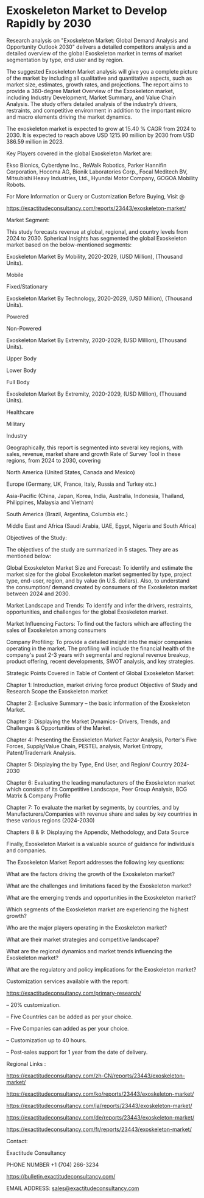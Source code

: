 # Exoskeleton Market to Develop Rapidly by 2030

Research analysis on "Exoskeleton Market: Global Demand Analysis and Opportunity Outlook 2030" delivers a detailed competitors analysis and a detailed overview of the global Exoskeleton market in terms of market segmentation by type, end user and by region.

The suggested Exoskeleton Market analysis will give you a complete picture of the market by including all qualitative and quantitative aspects, such as market size, estimates, growth rates, and projections. The report aims to provide a 360-degree Market Overview of the Exoskeleton market, including Industry Development, Market Summary, and Value Chain Analysis. The study offers detailed analysis of the industry’s drivers, restraints, and competitive environment in addition to the important micro and macro elements driving the market dynamics.

The exoskeleton market is expected to grow at 15.40 % CAGR from 2024 to 2030. It is expected to reach above USD 1215.90 million by 2030 from USD 386.59 million in 2023.

Key Players covered in the global Exoskeleton Market are:

Ekso Bionics, Cyberdyne Inc., ReWalk Robotics, Parker Hannifin Corporation, Hocoma AG, Bionik Laboratories Corp., Focal Meditech BV, Mitsubishi Heavy Industries, Ltd., Hyundai Motor Company, GOGOA Mobility Robots.

For More Information or Query or Customization Before Buying, Visit @

https://exactitudeconsultancy.com/reports/23443/exoskeleton-market/

Market Segment:

This study forecasts revenue at global, regional, and country levels from 2024 to 2030. Spherical Insights has segmented the global Exoskeleton market based on the below-mentioned segments:

Exoskeleton Market By Mobility, 2020-2029, (USD Million), (Thousand Units).

Mobile

Fixed/Stationary

Exoskeleton Market By Technology, 2020-2029, (USD Million), (Thousand Units).

Powered

Non-Powered

Exoskeleton Market By Extremity, 2020-2029, (USD Million), (Thousand Units).

Upper Body

Lower Body

Full Body

Exoskeleton Market By Extremity, 2020-2029, (USD Million), (Thousand Units).

Healthcare

Military

Industry

Geographically, this report is segmented into several key regions, with sales, revenue, market share and growth Rate of Survey Tool in these regions, from 2024 to 2030, covering

North America (United States, Canada and Mexico)

Europe (Germany, UK, France, Italy, Russia and Turkey etc.)

Asia-Pacific (China, Japan, Korea, India, Australia, Indonesia, Thailand, Philippines, Malaysia and Vietnam)

South America (Brazil, Argentina, Columbia etc.)

Middle East and Africa (Saudi Arabia, UAE, Egypt, Nigeria and South Africa)

Objectives of the Study:

The objectives of the study are summarized in 5 stages. They are as mentioned below:

Global Exoskeleton Market Size and Forecast: To identify and estimate the market size for the global Exoskeleton market segmented by type, project type, end-user, region, and by value (in U.S. dollars). Also, to understand the consumption/ demand created by consumers of the Exoskeleton market between 2024 and 2030.

Market Landscape and Trends: To identify and infer the drivers, restraints, opportunities, and challenges for the global Exoskeleton market.

Market Influencing Factors: To find out the factors which are affecting the sales of Exoskeleton among consumers

Company Profiling: To provide a detailed insight into the major companies operating in the market. The profiling will include the financial health of the company's past 2-3 years with segmental and regional revenue breakup, product offering, recent developments, SWOT analysis, and key strategies.

Strategic Points Covered in Table of Content of Global Exoskeleton Market:

Chapter 1: Introduction, market driving force product Objective of Study and Research Scope the Exoskeleton market

Chapter 2: Exclusive Summary – the basic information of the Exoskeleton Market.

Chapter 3: Displaying the Market Dynamics- Drivers, Trends, and Challenges & Opportunities of the Market.

Chapter 4: Presenting the Exoskeleton Market Factor Analysis, Porter's Five Forces, Supply/Value Chain, PESTEL analysis, Market Entropy, Patent/Trademark Analysis.

Chapter 5: Displaying the by Type, End User, and Region/ Country 2024-2030

Chapter 6: Evaluating the leading manufacturers of the Exoskeleton market which consists of its Competitive Landscape, Peer Group Analysis, BCG Matrix & Company Profile

Chapter 7: To evaluate the market by segments, by countries, and by Manufacturers/Companies with revenue share and sales by key countries in these various regions (2024-2030)

Chapters 8 & 9: Displaying the Appendix, Methodology, and Data Source

Finally, Exoskeleton Market is a valuable source of guidance for individuals and companies.

The Exoskeleton Market Report addresses the following key questions:

What are the factors driving the growth of the Exoskeleton market?

What are the challenges and limitations faced by the Exoskeleton market?

What are the emerging trends and opportunities in the Exoskeleton market?

Which segments of the Exoskeleton market are experiencing the highest growth?

Who are the major players operating in the Exoskeleton market?

What are their market strategies and competitive landscape?

What are the regional dynamics and market trends influencing the Exoskeleton market?

What are the regulatory and policy implications for the Exoskeleton market?

Customization services available with the report:

https://exactitudeconsultancy.com/primary-research/

– 20% customization.

– Five Countries can be added as per your choice.

– Five Companies can added as per your choice.

– Customization up to 40 hours.

– Post-sales support for 1 year from the date of delivery.

Regional Links :

https://exactitudeconsultancy.com/zh-CN/reports/23443/exoskeleton-market/

https://exactitudeconsultancy.com/ko/reports/23443/exoskeleton-market/

https://exactitudeconsultancy.com/ja/reports/23443/exoskeleton-market/

https://exactitudeconsultancy.com/de/reports/23443/exoskeleton-market/

https://exactitudeconsultancy.com/fr/reports/23443/exoskeleton-market/

Contact:

Exactitude Consultancy

PHONE NUMBER +1 (704) 266-3234

https://bulletin.exactitudeconsultancy.com/

EMAIL ADDRESS: sales@exactitudeconsultancy.com
